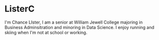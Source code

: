 # ListerC
I'm Chance LIster, I am a senior at William Jewell College majoring in Business Adminsitration and minoring in Data Science. I enjoy running and skiing when I'm not at school or working.
